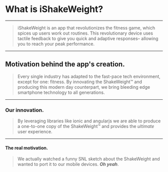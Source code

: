# What is iShakeWeight?

---

> iShakeWeight is an app that revolutionizes the fitness game, which spices up users work out routines. This revolutionary device uses tactile feedback to give you quick and adaptive responses– allowing you to reach your peak performance.

---

## Motivation behind the app's creation.

> Every single industry has adapted to the fast-pace tech environment, except for one: fitness. By innovating the ShakeWeight™ and producing this modern day counterpart, we bring bleeding edge smartphone technology to all generations.

---

### Our innovation.

> By leveraging libraries like ionic and angularjs we are able to produce a one-to-one copy of the ShakeWeight™ and provides the *ultimate* user experience.

---

#### The real motivation.

> We actually watched a funny SNL sketch about the ShakeWeight and wanted to port it to our mobile devices. ***Oh yeah***.